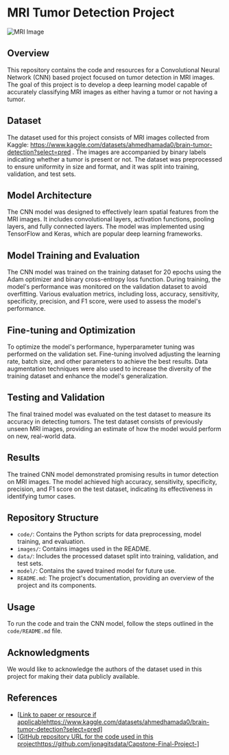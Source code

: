 # MRI Tumor Detection Project

![MRI Image](images/mri_image.jpg)

## Overview
This repository contains the code and resources for a Convolutional Neural Network (CNN) based project focused on tumor detection in MRI images. The goal of this project is to develop a deep learning model capable of accurately classifying MRI images as either having a tumor or not having a tumor.

## Dataset
The dataset used for this project consists of MRI images collected from Kaggle: https://www.kaggle.com/datasets/ahmedhamada0/brain-tumor-detection?select=pred . The images are accompanied by binary labels indicating whether a tumor is present or not. The dataset was preprocessed to ensure uniformity in size and format, and it was split into training, validation, and test sets.

## Model Architecture
The CNN model was designed to effectively learn spatial features from the MRI images. It includes convolutional layers, activation functions, pooling layers, and fully connected layers. The model was implemented using TensorFlow and Keras, which are popular deep learning frameworks.

## Model Training and Evaluation
The CNN model was trained on the training dataset for 20 epochs using the Adam optimizer and binary cross-entropy loss function. During training, the model's performance was monitored on the validation dataset to avoid overfitting. Various evaluation metrics, including loss, accuracy, sensitivity, specificity, precision, and F1 score, were used to assess the model's performance.

## Fine-tuning and Optimization
To optimize the model's performance, hyperparameter tuning was performed on the validation set. Fine-tuning involved adjusting the learning rate, batch size, and other parameters to achieve the best results. Data augmentation techniques were also used to increase the diversity of the training dataset and enhance the model's generalization.

## Testing and Validation
The final trained model was evaluated on the test dataset to measure its accuracy in detecting tumors. The test dataset consists of previously unseen MRI images, providing an estimate of how the model would perform on new, real-world data.

## Results
The trained CNN model demonstrated promising results in tumor detection on MRI images. The model achieved high accuracy, sensitivity, specificity, precision, and F1 score on the test dataset, indicating its effectiveness in identifying tumor cases.

## Repository Structure
- `code/`: Contains the Python scripts for data preprocessing, model training, and evaluation.
- `images/`: Contains images used in the README.
- `data/`: Includes the processed dataset split into training, validation, and test sets.
- `model/`: Contains the saved trained model for future use.
- `README.md`: The project's documentation, providing an overview of the project and its components.

## Usage
To run the code and train the CNN model, follow the steps outlined in the `code/README.md` file.

## Acknowledgments
We would like to acknowledge the authors of the dataset used in this project for making their data publicly available.

## References
- [[Link to paper or resource if applicable](https://www.kaggle.com/datasets/ahmedhamada0/brain-tumor-detection?select=pred)https://www.kaggle.com/datasets/ahmedhamada0/brain-tumor-detection?select=pred]
- [[GitHub repository URL for the code used in this project](https://github.com/jonagitsdata/Capstone-Final-Project-)https://github.com/jonagitsdata/Capstone-Final-Project-]
